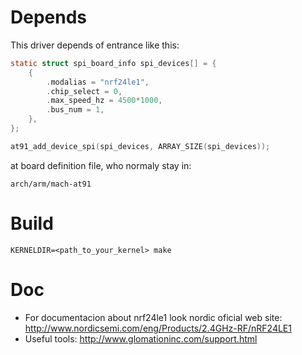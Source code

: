 # Depends

This driver depends of entrance like this:

```c
static struct spi_board_info spi_devices[] = {
	{
		.modalias = "nrf24le1",
		.chip_select = 0,
		.max_speed_hz = 4500*1000,
		.bus_num = 1,
	},
};

at91_add_device_spi(spi_devices, ARRAY_SIZE(spi_devices));
```

at board definition file, who normaly stay in:
```
arch/arm/mach-at91
```

# Build

```
KERNELDIR=<path_to_your_kernel> make
```

# Doc

* For documentacion about nrf24le1 look nordic oficial web site:
<http://www.nordicsemi.com/eng/Products/2.4GHz-RF/nRF24LE1>
* Useful tools: <http://www.glomationinc.com/support.html>
